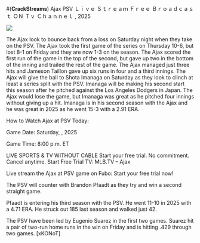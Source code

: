 #(𝐂𝐫𝐚𝐜𝐤𝐒𝐭𝐫𝐞𝐚𝐦𝐬) Ajax PSV Ｌｉｖｅ Ｓｔｒｅａｍ Ｆｒｅｅ Ｂｒｏａｄｃａｓｔ ＯＮ Ｔｖ Ｃｈａｎｎｅｌ , 2025  
  
  
[![](https://i.imgur.com/qSNzIqt.png)](https://movie.rssnews.media/pydLCpZLn.php)  
  
The Ajax look to bounce back from a loss on Saturday night when they take on the PSV. The Ajax took the first game of the series on Thursday 10-6, but lost 8-1 on Friday and they are now 1-3 on the season. The Ajax scored the first run of the game in the top of the second, but gave up two in the bottom of the inning and trailed the rest of the game. The Ajax managed just three hits and Jameson Taillon gave up six runs in four and a third innings. The Ajax will give the ball to Shota Imanaga on Saturday as they look to clinch at least a series split with the PSV. Imanaga will be making his second start this season after he pitched against the Los Angeles Dodgers in Japan. The Ajax would lose the game, but Imanaga was great as he pitched four innings without giving up a hit. Imanaga is in his second season with the Ajax and he was great in 2025 as he went 15-3 with a 2.91 ERA.

How to Watch Ajax at PSV Today:

Game Date: Saturday, , 2025

Game Time: 8:00 p.m. ET

LIVE SPORTS & TV WITHOUT CABLE
Start your free trial. No commitment. Cancel anytime.
Start Free Trial
TV: MLB.TV – Ajax

Live stream the Ajax at PSV game on Fubo: Start your free trial now!

The PSV will counter with Brandon Pfaadt as they try and win a second straight game.

Pfaadt is entering his third season with the PSV. He went 11-10 in 2025 with a 4.71 ERA. He struck out 185 last season and walked just 42.

The PSV have been led by Eugenio Suarez in the first two games. Suarez hit a pair of two-run home runs in the win on Friday and is hitting .429 through two games. [xKONoT]